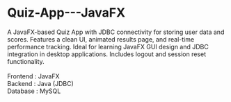 # Quiz-App---JavaFX
A JavaFX-based Quiz App with JDBC connectivity for storing user data and scores. Features a clean UI, animated results page, and real-time performance tracking. Ideal for learning JavaFX GUI design and JDBC integration in desktop applications. Includes logout and session reset functionality.
<br>
<br>
Frontend : JavaFX<br>
Backend : Java (JDBC)<br>
Database : MySQL
